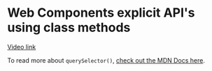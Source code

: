 # Web Components explicit API's using class methods

[Video link](https://egghead.io/lessons/javascript-web-components-explicit-api-s-using-class-methods)

<TimeStamp start="0:40" end="0:48">
  
To read more about `querySelector()`, [check out the MDN Docs here](https://developer.mozilla.org/en-US/docs/Web/API/Document_object_model/Locating_DOM_elements_using_selectors).
  
</TimeStamp>
